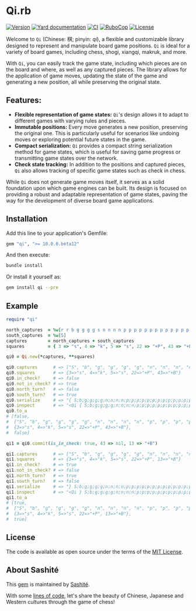 # Qi.rb

[![Version](https://img.shields.io/github/v/tag/sashite/qi.rb?label=Version&logo=github)](https://github.com/sashite/qi.rb/releases)
[![Yard documentation](https://img.shields.io/badge/Yard-documentation-blue.svg?logo=github)](https://rubydoc.info/github/sashite/qi.rb/main)
[![CI](https://github.com/sashite/qi.rb/workflows/CI/badge.svg?branch=main)](https://github.com/sashite/qi.rb/actions?query=workflow%3Aci+branch%3Amain)
[![RuboCop](https://github.com/sashite/qi.rb/workflows/RuboCop/badge.svg?branch=main)](https://github.com/sashite/qi.rb/actions?query=workflow%3Arubocop+branch%3Amain)
[![License](https://img.shields.io/github/license/sashite/qi.rb?label=License&logo=github)](https://github.com/sashite/qi.rb/raw/main/LICENSE.md)

Welcome to `Qi` (Chinese: 棋; pinyin: _qí_), a flexible and customizable library designed to represent and manipulate board game positions. `Qi` is ideal for a variety of board games, including chess, shogi, xiangqi, makruk, and more.

With `Qi`, you can easily track the game state, including which pieces are on the board and where, as well as any captured pieces. The library allows for the application of game moves, updating the state of the game and generating a new position, all while preserving the original state.

## Features:

- **Flexible representation of game states:** `Qi`'s design allows it to adapt to different games with varying rules and pieces.
- **Immutable positions:** Every move generates a new position, preserving the original one. This is particularly useful for scenarios like undoing moves or exploring potential future states in the game.
- **Compact serialization:** `Qi` provides a compact string serialization method for game states, which is useful for saving game progress or transmitting game states over the network.
- **Check state tracking:** In addition to the positions and captured pieces, `Qi` also allows tracking of specific game states such as check in chess.

While `Qi` does not generate game moves itself, it serves as a solid foundation upon which game engines can be built. Its design is focused on providing a robust and adaptable representation of game states, paving the way for the development of diverse board game applications.

## Installation

Add this line to your application's Gemfile:

```ruby
gem "qi", ">= 10.0.0.beta12"
```

And then execute:

```sh
bundle install
```

Or install it yourself as:

```sh
gem install qi --pre
```

## Example

```ruby
require "qi"

north_captures  = %w[r r b g g g g s n n n n p p p p p p p p p p p p p p p p p]
south_captures  = %w[S]
captures        = north_captures + south_captures
squares         = { 3 => "s", 4 => "k", 5 => "s", 22 => "+P", 43 => "+B" }

qi0 = Qi.new(*captures, **squares)

qi0.captures      # => ["S", "b", "g", "g", "g", "g", "n", "n", "n", "n", "p", "p", "p", "p", "p", "p", "p", "p", "p", "p", "p", "p", "p", "p", "p", "p", "p", "r", "r", "s"]
qi0.squares       # => {3=>"s", 4=>"k", 5=>"s", 22=>"+P", 43=>"+B"}
qi0.in_check?     # => false
qi0.not_in_check? # => true
qi0.north_turn?   # => false
qi0.south_turn?   # => true
qi0.serialize     # => "{ S;b;g;g;g;g;n;n;n;n;p;p;p;p;p;p;p;p;p;p;p;p;p;p;p;p;p;r;r;s s@3;k@4;s@5;+P@22;+B@43 ."
qi0.inspect       # => "<Qi { S;b;g;g;g;g;n;n;n;n;p;p;p;p;p;p;p;p;p;p;p;p;p;p;p;p;p;r;r;s s@3;k@4;s@5;+P@22;+B@43 .>"
qi0.to_a
# [false,
#  ["S", "b", "g", "g", "g", "g", "n", "n", "n", "n", "p", "p", "p", "p", "p", "p", "p", "p", "p", "p", "p", "p", "p", "p", "p", "p", "p", "r", "r", "s"],
#  {3=>"s", 4=>"k", 5=>"s", 22=>"+P", 43=>"+B"},
#  false]

qi1 = qi0.commit(is_in_check: true, 43 => nil, 13 => "+B")

qi1.captures      # => ["S", "b", "g", "g", "g", "g", "n", "n", "n", "n", "p", "p", "p", "p", "p", "p", "p", "p", "p", "p", "p", "p", "p", "p", "p", "p", "p", "r", "r", "s"]
qi1.squares       # => {3=>"s", 4=>"k", 5=>"s", 22=>"+P", 13=>"+B"}
qi1.in_check?     # => true
qi1.not_in_check? # => false
qi1.north_turn?   # => true
qi1.south_turn?   # => false
qi1.serialize     # => "} S;b;g;g;g;g;n;n;n;n;p;p;p;p;p;p;p;p;p;p;p;p;p;p;p;p;p;r;r;s s@3;k@4;s@5;+B@13;+P@22 +"
qi1.inspect       # => "<Qi } S;b;g;g;g;g;n;n;n;n;p;p;p;p;p;p;p;p;p;p;p;p;p;p;p;p;p;r;r;s s@3;k@4;s@5;+B@13;+P@22 +>"
qi1.to_a
# [true,
#  ["S", "b", "g", "g", "g", "g", "n", "n", "n", "n", "p", "p", "p", "p", "p", "p", "p", "p", "p", "p", "p", "p", "p", "p", "p", "p", "p", "r", "r", "s"],
#  {3=>"s", 4=>"k", 5=>"s", 22=>"+P", 13=>"+B"},
#  true]
```

## License

The code is available as open source under the terms of the [MIT License](https://opensource.org/licenses/MIT).

## About Sashité

This [gem](https://rubygems.org/gems/qi) is maintained by [Sashité](https://sashite.com/).

With some [lines of code](https://github.com/sashite/), let's share the beauty of Chinese, Japanese and Western cultures through the game of chess!
